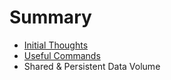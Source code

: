 # Summary

* [Initial Thoughts](initial_thoughts.md)
* [Useful Commands](useful_commands.md)
* Shared & Persistent Data Volume


